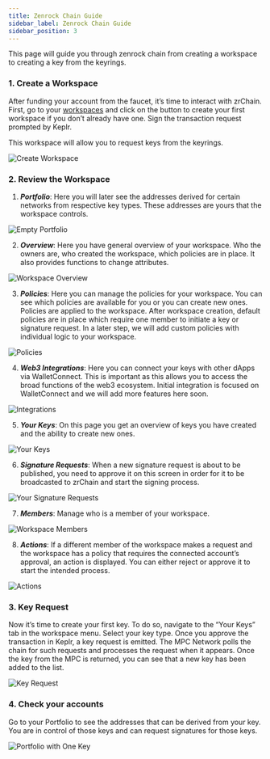 ```yaml
---
title: Zenrock Chain Guide 
sidebar_label: Zenrock Chain Guide
sidebar_position: 3
---
```


This page will guide you through zenrock chain from creating a workspace to creating a key from the keyrings. 

### 1. Create a Workspace

After funding your account from the faucet, it’s time to interact with zrChain. First, go to your [workspaces](web.gardia.zenrocklabs.io/workspaces) and click on the button to create your first workspace if you don’t already have one. Sign the transaction request prompted by Keplr.

This workspace will allow you to request keys from the keyrings. 

![Create Workspace](../../static/img/create-workspace.png)

### 2. Review the Workspace

1. ***Portfolio***: Here you will later see the addresses derived for certain networks from respective key types. These addresses are yours that the workspace controls. 

![Empty Portfolio](../../static/img/empty-portfolio.png)

2. ***Overview***: Here you have general overview of your workspace. Who the owners are, who created the workspace, which policies are in place. It also provides functions to change attributes.

![Workspace Overview](../../static/img/workspace-overview.png)

3. ***Policies***: Here you can manage the policies for your workspace. You can see which policies are available for you or you can create new ones. 
Policies are applied to the workspace. After workspace creation, default policies are in place which require one member to initiate a key or signature request. In a later step, we will add custom policies with individual logic to your workspace. 

![Policies](../../static/img/policies.png)

4. ***Web3 Integrations***: Here you can connect your keys with other dApps via WalletConnect. This is important as this allows you to access the broad functions of the web3 ecosystem. Initial integration is focused on WalletConnect and we will add more features here soon.

![Integrations](../../static/img/web3-integrations.png)


5. ***Your Keys***: On this page you get an overview of keys you have created and the ability to create new ones.

![Your Keys](../../static/img/keys.png)


6. ***Signature Requests***: When a new signature request is about to be published, you need to approve it on this screen in order for it to be broadcasted to zrChain and start the signing process.

![Your Signature Requests](../../static/img/sign-requests.png)

7. ***Members***: Manage who is a member of your workspace.

![Workspace Members](../../static/img/members.png)

8. ***Actions***: If a different member of the workspace makes a request and the workspace has a policy that requires the connected account’s approval, an action is displayed. You can either reject or approve it to start the intended process. 

![Actions](../../static/img/actions.png)

### 3. Key Request

Now it’s time to create your first key. To do so, navigate to the “Your Keys” tab in the workspace menu. Select your key type. Once you approve the transaction in Keplr, a key request is emitted. The MPC Network polls the chain for such requests and processes the request when it appears. Once the key from the MPC is returned, you can see that a new key has been added to the list. 

![Key Request](../../static/img/key-request.png)

### 4. Check your accounts

Go to your Portfolio to see the addresses that can be derived from your key. You are in control of those keys and can request signatures for those keys.

![Portfolio with One Key](../../static/img/portfolio-key-1.png)